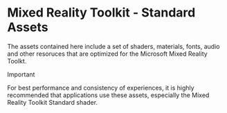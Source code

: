 # Mixed Reality Toolkit - Standard Assets

The assets contained here include a set of shaders, materials, fonts, audio and other resoruces that are optimized for the Microsoft Mixed Reality Toolkt.

> [!IMPORTANT]
> For best performance and consistency of experiences, it is highly recommended that applications use these assets, especially the Mixed Reality Toolkit Standard shader.
